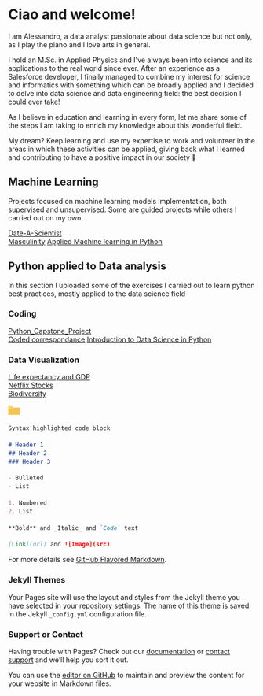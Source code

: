 # Ciao and welcome! 

I am Alessandro, a data analyst passionate about data science but not only, as I play the piano and I love arts in general.

I hold an M.Sc. in Applied Physics and I've always been into science and its applications to the real world since ever. After an experience as a Salesforce developer, I finally managed to combine my interest for science and informatics with something which can be broadly applied and I decided to delve into data science and data engineering field: the best decision I could ever take!

As I believe in education and learning in every form, let me share some of the steps I am taking to enrich my knowledge about this wonderful field.

My dream? Keep learning and use my expertise to work and volunteer in the areas in which these activities can be applied, giving back what I learned and contributing to have a positive impact in our society :slightly_smiling_face:

## Machine Learning

Projects focused on machine learning models implementation, both supervised and unsupervised. Some are guided projects while others I carried out on my own.

[Date-A-Scientist](https://github.com/AleGuarnieri/aleguarnieri.github.io/tree/master/Date-a-Scientist)  
[Masculinity](https://github.com/AleGuarnieri/aleguarnieri.github.io/tree/master/Masculinity)
[Applied Machine learning in Python](https://github.com/AleGuarnieri/aleguarnieri.github.io/tree/master/Applied%20Machine%20learning%20in%20Python)


## Python applied to Data analysis

In this section I uploaded some of the exercises I carried out to learn python best practices, mostly applied to the data science field

### Coding
[Python_Capstone_Project](https://github.com/AleGuarnieri/aleguarnieri.github.io/tree/master/Python_Capstone_Project)  
[Coded correspondance](https://github.com/AleGuarnieri/aleguarnieri.github.io/tree/master/Coded%20correspondence)
[Introduction to Data Science in Python](https://github.com/AleGuarnieri/aleguarnieri.github.io/tree/master/Introduction%20to%20Data%20Science%20in%20Python)

### Data Visualization
[Life expectancy and GDP](https://github.com/AleGuarnieri/aleguarnieri.github.io/tree/master/Life%20expectancy%20and%20GDP)  
[Netflix Stocks](https://github.com/AleGuarnieri/aleguarnieri.github.io/tree/master/Netflix%20Stocks)  
[Biodiversity](https://github.com/AleGuarnieri/aleguarnieri.github.io/tree/master/Biodiversity)  















![Image](https://raw.githubusercontent.com/AleGuarnieri/aleguarnieri.github.io/master/images/folder.png) 

```markdown
Syntax highlighted code block

# Header 1
## Header 2
### Header 3

- Bulleted
- List

1. Numbered
2. List

**Bold** and _Italic_ and `Code` text

[Link](url) and ![Image](src)
```

For more details see [GitHub Flavored Markdown](https://guides.github.com/features/mastering-markdown/).

### Jekyll Themes

Your Pages site will use the layout and styles from the Jekyll theme you have selected in your [repository settings](https://github.com/AleGuarnieri/aleguarnieri.github.io/settings). The name of this theme is saved in the Jekyll `_config.yml` configuration file.

### Support or Contact

Having trouble with Pages? Check out our [documentation](https://help.github.com/categories/github-pages-basics/) or [contact support](https://github.com/contact) and we’ll help you sort it out.






You can use the [editor on GitHub](https://github.com/AleGuarnieri/aleguarnieri.github.io/edit/master/index.md) to maintain and preview the content for your website in Markdown files.

















